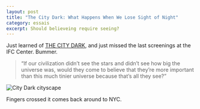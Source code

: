 ```yaml
---
layout: post
title: "The City Dark: What Happens When We Lose Sight of Night"
category: essais
excerpt: Should believeing require seeing?  
---
```


Just learned of [THE CITY DARK](http://www.thecitydark.com), and just missed the last screenings at the IFC Center. Bummer.  

> “If our civilization didn’t see the stars and didn’t see how big the universe was, would they come to believe that they’re more important than this much tinier universe because that’s all they see?”  

![City Dark cityscape](http://www.vincentbarr.com/assets/images/city-dark-cityscape.png)  

Fingers crossed it comes back around to NYC.  

<a href="https://plus.google.com/+VincentBarr0?rel=author"></a>